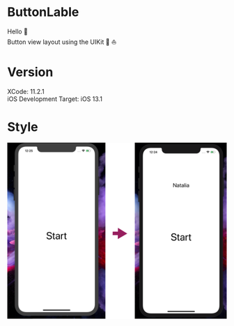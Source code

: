 # ButtonLable
Hello :wave:   
Button view layout  using the UIKit :iphone: :boat: 

# Version
XCode: 11.2.1     
iOS Development Target: iOS 13.1

# Style
![text](https://github.com/nataliawcislo/ButtonLable/blob/master/Button.png)
